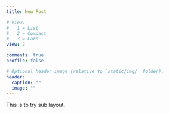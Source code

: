 ```yaml
---
title: New Post

# View.
#   1 = List
#   2 = Compact
#   3 = Card
view: 2

comments: true
profile: false

# Optional header image (relative to `static/img/` folder).
header:
  caption: ""
  image: ""
---
```


This is to try sub layout.